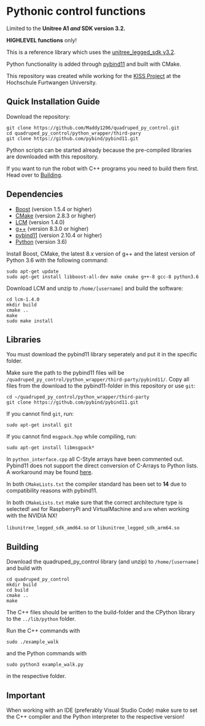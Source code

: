 # Pythonic control functions
Limited to the **Unitree A1 _and_ SDK version 3.2.**

**HIGHLEVEL functions** only!

This is a reference library which uses the [unitree_legged_sdk v3.2](https://github.com/unitreerobotics/unitree_legged_sdk).

Python functionality is added through [pybind11](https://github.com/pybind/pybind11) and built with CMake.

This repository was created while working for the [KISS Project](https://projekt-kiss.net/) at the Hochschule Furtwangen University.

## Quick Installation Guide
Download the repository:
```
git clone https://github.com/Maddy1206/quadruped_py_control.git
cd quadruped_py_control/python_wrapper/third-pary
git clone https://github.com/pybind/pybind11.git
```
Python scripts can be started already because the pre-compiled libraries are downloaded with this repository.

If you want to run the robot with C++ programs you need to build them first.
Head over to [Building](#building).

## Dependencies
- [Boost](https://www.boost.org/) (version 1.5.4 or higher)
- [CMake](https://cmake.org/) (version 2.8.3 or higher)
- [LCM](https://github.com/lcm-proj/lcm/releases) (version 1.4.0)
- [g++](https://gcc.gnu.org/) (version 8.3.0 or higher)
- [pybind11](https://github.com/pybind/pybind11) (version 2.10.4 or higher)
- [Python](https://www.python.org/) (version 3.6)

Install Boost, CMake, the latest 8.x version of g++ and the latest version of Python 3.6 with the following command:
```
sudo apt-get update
sudo apt-get install libboost-all-dev make cmake g++-8 gcc-8 python3.6
```

Download LCM and unzip to `/home/[username]` and build the software:
```
cd lcm-1.4.0
mkdir build
cmake ..
make
sudo make install
```

## Libraries
You must download the pybind11 library seperately and put it in the specific folder.

Make sure the path to the pybind11 files will be `/quadruped_py_control/python_wrapper/third-party/pybind11/`. Copy all files from the download to the pybind11-folder in this repository or use `git`:

```
cd ~/quadruped_py_control/python_wrapper/third-party
git clone https://github.com/pybind/pybind11.git
```

If you cannot find `git`, run:

`sudo apt-get install git`

If you cannot find `msgpack.hpp` while compiling, run:

`sudo apt-get install libmsgpack*`

In `python_interface.cpp` all C-Style arrays have been commented out. Pybind11 does not support the direct conversion of C-Arrays to Python lists. A workaround may be found [here](https://github.com/pybind/pybind11/issues/2149).

In both `CMakeLists.txt` the compiler standard has been set to **14** due to compatibility reasons with pybind11.

In both `CMakeLists.txt` make sure that the correct architecture type is selected! `amd` for RaspberryPi and VirtualMachine and `arm` when working with the NVIDIA NX!

`libunitree_legged_sdk_amd64.so` or `libunitree_legged_sdk_arm64.so`

## Building
Download the quadruped_py_control library (and unzip) to `/home/[username]` and build with
```
cd quadruped_py_control
mkdir build
cd build
cmake ..
make 
```

The C++ files should be written to the build-folder and the CPython library to the `../lib/python` folder. 

Run the C++ commands with
```
sudo ./example_walk
```
and the Python commands with
```
sudo python3 example_walk.py
```
in the respective folder.

## Important
When working with an IDE (preferably Visual Studio Code) make sure to set the C++ compiler and the Python interpreter to the respective version!
